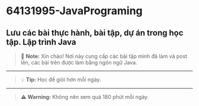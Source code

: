 # 64131995-JavaPrograming

Lưu các bài thực hành, bài tập, dự án trong học tập. Lập trình Java
---

> :memo: **Note:** Xin chào! Nơi này cung cấp các bài tập mình đã làm và post lên, các bài trên được làm bằng ngôn ngữ Java.
---
> :bulb: **Tip:** Học để giỏi hơn mỗi ngày.
---
> :warning: **Warning:** Không nên xem quá 180 phút mỗi ngày.
